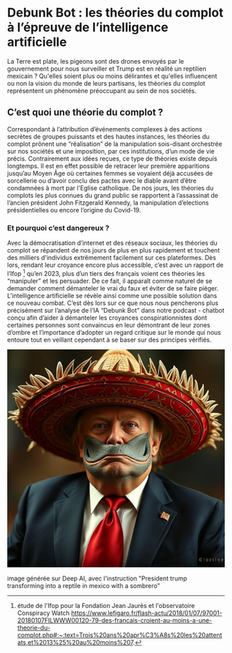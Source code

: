 # Debunk Bot : les théories du complot à l’épreuve de l’intelligence artificielle 

La Terre est plate, les pigeons sont des drones envoyés par le gouvernement pour nous surveiller et Trump est en réalité un reptilien mexicain ?  Qu'elles soient plus ou moins délirantes et qu'elles influencent ou non la vision du monde de leurs partisans, les théories du complot représentent un phénomène préoccupant au sein de nos sociétés. 

## C’est quoi une théorie du complot ? 

Correspondant à l’attribution  d’événements complexes à des actions secrètes de groupes puissants et des hautes instances, les théories du complot prônent une “réalisation” de la manipulation sois-disant orchestrée sur nos sociétés et une imposition, par ces institutions, d’un mode de vie précis. Contrairement aux idées reçues, ce type de théories existe depuis longtemps. Il est en effet possible de retracer leur première apparitions jusqu’au Moyen Âge où certaines femmes se voyaient déjà accusées de sorcellerie ou d’avoir conclu des pactes avec le diable avant d’être condamnées à mort par l'Eglise catholique. De nos jours, les théories du complots les plus connues du grand public se rapportent à l’assassinat de l’ancien président John Fitzgerald Kennedy, la manipulation d’elections présidentielles ou encore l’origine du Covid-19.

### Et pourquoi c’est dangereux ? 

Avec la démocratisation d’internet et des réseaux sociaux, les théories du complot se répandent de nos jours de plus en plus rapidement et touchent des milliers d'individus extrêmement facilement sur ces plateformes. Dès lors, rendant leur croyance encore plus accessible, c’est avec un rapport de l’Ifop [^1] qu’en 2023, plus d’un tiers des français voient ces théories les “manipuler” et les persuader. De ce fait, il apparaît comme naturel de se demander comment démanteler le vrai du faux et éviter de se faire piéger. L’intelligence artificielle se révèle ainsi comme une possible solution dans ce nouveau combat. C’est dès lors sur ce que nous nous pencherons plus précisément sur l’analyse de l’IA “Debunk Bot” dans notre podcast \- chatbot conçu afin d’aider à démanteler les croyances conspirationnistes dont certaines personnes sont convaincus en leur démontrant de leur zones d’ombre et l’importance d’adopter un regard critique sur le monde qui nous entoure tout en veillant cependant à se baser sur des principes vérifiés.

![Trump reptilien](./trump.jpg)

image générée sur Deep AI, avec l'instruction "President trump transforming into a reptile in mexico with a sombrero"

[^1]:  étude de l'Ifop pour la Fondation Jean Jaurès et l'observatoire Conspiracy Watch https://www.lefigaro.fr/flash-actu/2018/01/07/97001-20180107FILWWW00120-79-des-francais-croient-au-moins-a-une-theorie-du-complot.php#:~:text=Trois%20ans%20apr%C3%A8s%20les%20attentats,et%2013%25%20au%20moins%207.
